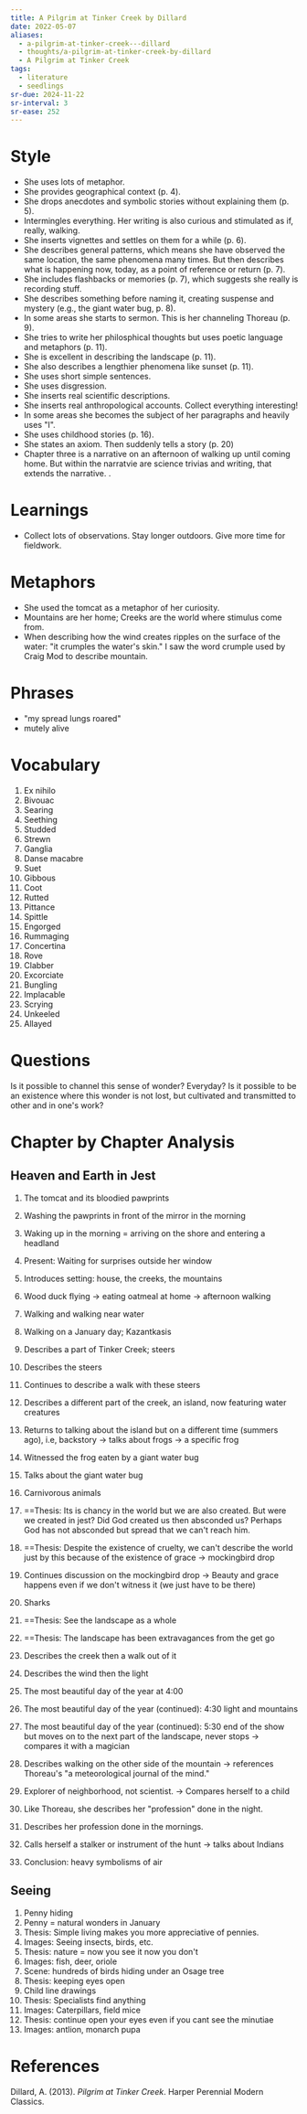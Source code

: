 ```yaml
---
title: A Pilgrim at Tinker Creek by Dillard
date: 2022-05-07
aliases:
  - a-pilgrim-at-tinker-creek---dillard
  - thoughts/a-pilgrim-at-tinker-creek-by-dillard
  - A Pilgrim at Tinker Creek
tags:
  - literature
  - seedlings
sr-due: 2024-11-22
sr-interval: 3
sr-ease: 252
---
```

# Style

- She uses lots of metaphor.
- She provides geographical context (p. 4).
- She drops anecdotes and symbolic stories without explaining them (p. 5).
- Intermingles everything. Her writing is also curious and stimulated as if, really, walking.
- She inserts vignettes and settles on them for a while (p. 6).
- She describes general patterns, which means she have observed the same location, the same phenomena many times. But then describes what is happening now, today, as a point of reference or return (p. 7).
- She includes flashbacks or memories (p. 7), which suggests she really is recording stuff.
- She describes something before naming it, creating suspense and mystery (e.g., the giant water bug, p. 8).
- In some areas she starts to sermon. This is her channeling Thoreau (p. 9).
- She tries to write her philosphical thoughts but uses poetic language and metaphors (p. 11).
- She is excellent in describing the landscape (p. 11).
- She also describes a lengthier phenomena like sunset (p. 11).
- She uses short simple sentences.
- She uses disgression.
- She inserts real scientific descriptions.
- She inserts real anthropological accounts. Collect everything interesting!
- In some areas she becomes the subject of her paragraphs and heavily uses "I".
- She uses childhood stories (p. 16).
- She states an axiom. Then suddenly tells a story (p. 20)
- Chapter three is a narrative on an afternoon of walking up until coming home. But within the narratvie are science trivias and writing, that extends the narrative.
.
# Learnings

- Collect lots of observations. Stay longer outdoors. Give more time for fieldwork.

# Metaphors

- She used the tomcat as a metaphor of her curiosity.
- Mountains are her home; Creeks are the world where stimulus come from.
- When describing how the wind creates ripples on the surface of the water: "it crumples the water's skin." I saw the word crumple used by Craig Mod to describe mountain.

# Phrases

- "my spread lungs roared"
- mutely alive

# Vocabulary

1. Ex nihilo
2. Bivouac
3. Searing
4. Seething
5. Studded
6. Strewn
7. Ganglia
8. Danse macabre
9. Suet
10. Gibbous
11. Coot
12. Rutted
13. Pittance
14. Spittle
15. Engorged
16. Rummaging
17. Concertina
18. Rove
19. Clabber
20. Excorciate
21. Bungling
22. Implacable
23. Scrying
24. Unkeeled
25. Allayed

# Questions

Is it possible to channel this sense of wonder? Everyday? Is it possible to be an existence where this wonder is not lost, but cultivated and transmitted to other and in one's work?

# Chapter by Chapter Analysis

## Heaven and Earth in Jest

1. The tomcat and its bloodied pawprints
2. Washing the pawprints in front of the mirror in the morning

3. Waking up in the morning = arriving on the shore and entering a headland

4. Present: Waiting for surprises outside her window
5. Introduces setting: house, the creeks, the mountains

6. Wood duck flying -> eating oatmeal at home -> afternoon walking
7. Walking and walking near water
8. Walking on a January day; Kazantkasis
9. Describes a part of Tinker Creek; steers
10. Describes the steers
11. Continues to describe a walk with these steers
12. Describes a different part of the creek, an island, now featuring water creatures

13. Returns to talking about the island but on a different time (summers ago), i.e, backstory -> talks about frogs -> a specific frog
14. Witnessed the frog eaten by a giant water bug
15. Talks about the giant water bug
16. Carnivorous animals
17. ==Thesis: Its is chancy in the world but we are also created. But were we created in jest? Did God created us then absconded us? Perhaps God has not absconded but spread that we can't reach him.
18. ==Thesis: Despite the existence of cruelty, we can't describe the world just by this because of the existence of grace -> mockingbird drop
19. Continues discussion on the mockingbird drop -> Beauty and grace happens even if we don't witness it (we just have to be there)
20. Sharks
21. ==Thesis: See the landscape as a whole
22. ==Thesis: The landscape has been extravagances from the get go

23. Describes the creek then a walk out of it
24. Describes the wind then the light
25. The most beautiful day of the year at 4:00
26. The most beautiful day of the year (continued): 4:30 light and mountains
27. The most beautiful day of the year (continued): 5:30 end of the show but moves on to the next part of the landscape, never stops -> compares it with a magician

28. Describes walking on the other side of the mountain -> references Thoreau's "a meteorological journal of the mind."
29. Explorer of neighborhood, not scientist. -> Compares herself to a child
30. Like Thoreau, she describes her "profession" done in the night.
31. Describes her profession done in the mornings.
32. Calls herself a stalker or instrument of the hunt -> talks about Indians
33. Conclusion: heavy symbolisms of air

## Seeing

1. Penny hiding
2. Penny = natural wonders in January
3. Thesis: Simple living makes you more appreciative of pennies.
4. Images: Seeing insects, birds, etc.
5. Thesis: nature = now you see it now you don't
6. Images: fish, deer, oriole
7. Scene: hundreds of birds hiding under an Osage tree
8. Thesis: keeping eyes open
9. Child line drawings
10. Thesis: Specialists find anything
11. Images: Caterpillars, field mice
12. Thesis: continue open your eyes even if you cant see the minutiae
13. Images: antlion, monarch pupa

# References

Dillard, A. (2013). _Pilgrim at Tinker Creek_. Harper Perennial Modern Classics.